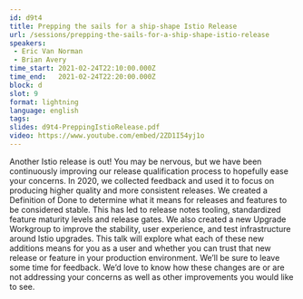 ```yaml
---
id: d9t4
title: Prepping the sails for a ship-shape Istio Release
url: /sessions/prepping-the-sails-for-a-ship-shape-istio-release
speakers:
 - Eric Van Norman
 - Brian Avery
time_start: 2021-02-24T22:10:00.000Z
time_end:   2021-02-24T22:20:00.000Z
block: d
slot: 9
format: lightning
language: english
tags:
slides: d9t4-PreppingIstioRelease.pdf
video: https://www.youtube.com/embed/2ZD1I54yj1o
---
```


Another Istio release is out!  You may be nervous, but we have been continuously improving our release qualification process to hopefully ease your concerns. In 2020, we collected feedback and used it to focus on producing higher quality and more consistent releases. We created a Definition of Done to determine what it means for releases and features to be considered stable. This has led to release notes tooling, standardized feature maturity levels and release gates. We also created a new Upgrade Workgroup to improve the stability, user experience, and test infrastructure around Istio upgrades. This talk will explore what each of these new additions means for you as a user and whether you can trust that new release or feature in your production environment. We’ll be sure to leave some time for feedback. We’d love to know how these changes are or are not addressing your concerns as well as other improvements you would like to see.
